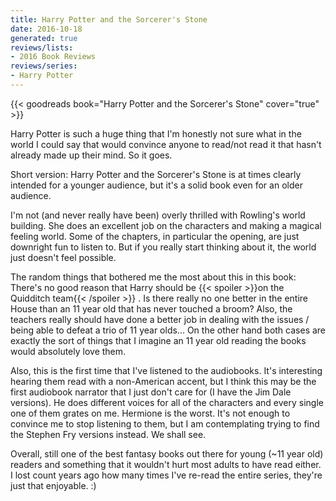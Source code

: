 ```yaml
---
title: Harry Potter and the Sorcerer's Stone
date: 2016-10-18
generated: true
reviews/lists:
- 2016 Book Reviews
reviews/series:
- Harry Potter
---
```

{{< goodreads book="Harry Potter and the Sorcerer's Stone" cover="true" >}}

Harry Potter is such a huge thing that I'm honestly not sure what in the world I could say that would convince anyone to read/not read it that hasn't already made up their mind. So it goes.  

Short version: Harry Potter and the Sorcerer's Stone is at times clearly intended for a younger audience, but it's a solid book even for an older audience.  

<!--more-->

I'm not (and never really have been) overly thrilled with Rowling's world building. She does an excellent job on the characters and making a magical feeling world. Some of the chapters, in particular the opening, are just downright fun to listen to. But if you really start thinking about it, the world just doesn't feel possible.  

The random things that bothered me the most about this in this book: There's no good reason that Harry should be  {{< spoiler >}}on the Quidditch team{{< /spoiler >}}  . Is there really no one better in the entire House than an 11 year old that has never touched a broom? Also, the teachers really should have done a better job in dealing with the issues / being able to defeat a trio of 11 year olds... On the other hand both cases are exactly the sort of things that I imagine an 11 year old reading the books would absolutely love them.  

Also, this is the first time that I've listened to the audiobooks. It's interesting hearing them read with a non-American accent, but I think this may be the first audiobook narrator that I just don't care for (I have the Jim Dale versions). He does different voices for all of the characters and every single one of them grates on me. Hermione is the worst. It's not enough to convince me to stop listening to them, but I am contemplating trying to find the Stephen Fry versions instead. We shall see.  

Overall, still one of the best fantasy books out there for young (~11 year old) readers and something that it wouldn't hurt most adults to have read either. I lost count years ago how many times I've re-read the entire series, they're just that enjoyable. :)



